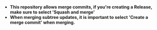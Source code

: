 - **This repository allows merge commits, if you're creating a Release, make sure to select 'Squash and merge'**
- **When merging subtree updates, it is important to select 'Create a merge commit' when merging.**

<!--
@giantswarm/team-cabbage will be automatically requested for review once
this PR has been submitted.
-->
